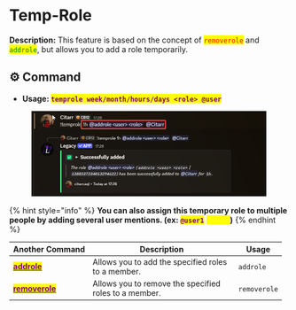 # Temp-Role

**Description:** This feature is based on the concept of <mark style="color:red;">`removerole`</mark> and <mark style="color:green;">`addrole`</mark>, but allows you to add a role temporarily.

## ⚙️ Command



* **Usage:&#x20;**<mark style="color:purple;">**`temprole week/month/hours/days <role> @user`**</mark>

<figure><img src="../../.gitbook/assets/image (4).png" alt=""><figcaption></figcaption></figure>

{% hint style="info" %}
**You can also assign this temporary role to multiple people by adding several user mentions. (ex:&#x20;**<mark style="color:purple;">**`@user1`**</mark> <mark style="color:yellow;">**`@user2`**</mark>**)**
{% endhint %}

<table><thead><tr><th>Another Command</th><th width="249">Description</th><th>Usage</th></tr></thead><tbody><tr><td><a href="add-role.md"><mark style="color:purple;"><strong>addrole</strong></mark></a></td><td>Allows you to add the specified roles to a member.</td><td><code>addrole</code></td></tr><tr><td><a href="remove-role.md"><mark style="color:purple;"><strong>removerole</strong></mark></a></td><td>Allows you to remove the specified roles to a member.</td><td><code>removerole</code></td></tr></tbody></table>
